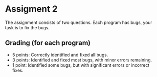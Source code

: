 # Assigment 2

The assignment consists of two questions. Each program has bugs, your task is to fix the bugs.

## Grading (for each program)
- 5 points: Correctly identified and fixed all bugs.
- 3 points: Identified and fixed most bugs, with minor errors remaining.
- 1 point: Identified some bugs, but with significant errors or incorrect fixes.
